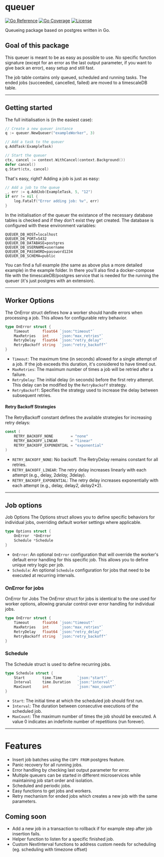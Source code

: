# queuer

[![Go Reference](https://pkg.go.dev/badge/github.com/siherrmann/queuer.svg)](https://pkg.go.dev/github.com/siherrmann/queuer)
[![Go Coverage](https://github.com/siherrmann/queuer/wiki/coverage.svg)](https://raw.githack.com/wiki/siherrmann/queuer/coverage.html)
[![License](https://img.shields.io/badge/License-Apache%202.0-blue.svg)](https://github.com/siherrmann/queuer/blob/master/LICENSE)

Queueing package based on postgres written in Go.

## Goal of this package

This queuer is meant to be as easy as possible to use. No specific function signature (except for an error as the last output parameter, if you want to give back an error), easy setup and still fast.

The job table contains only queued, scheduled and running tasks. The ended jobs (succeeded, cancelled, failed) are moved to a timescaleDB table.

---

## Getting started

The full initialisation is (in the easiest case):

```go
// Create a new queuer instance
q := queuer.NewQueuer("exampleWorker", 3)

// Add a task to the queuer
q.AddTask(ExampleTask)

// Start the queuer
ctx, cancel := context.WithCancel(context.Background())
defer cancel()
q.Start(ctx, cancel)
```

That's easy, right? Adding a job is just as easy:

```go
// Add a job to the queue
_, err := q.AddJob(ExampleTask, 5, "12")
if err != nil {
    log.Fatalf("Error adding job: %v", err)
}
```

In the initialisation of the queuer the existance of the necessary database tables is checked and if they don't exist they get created. The database is configured with these environment variables:

```shell
QUEUER_DB_HOST=localhost
QUEUER_DB_PORT=5432
QUEUER_DB_DATABASE=postgres
QUEUER_DB_USERNAME=username
QUEUER_DB_PASSWORD=password1234
QUEUER_DB_SCHEMA=public
```

You can find a full example (the same as above plus a more detailed example) in the example folder. In there you'll also find a docker-compose file with the timescaleDB/postgres service that is needed for the running the queuer (it's just postgres with an extension).

---

## Worker Options

The OnError struct defines how a worker should handle errors when processing a job. This allows for configurable retry behavior.

```go
type OnError struct {
    Timeout      float64 `json:"timeout"`
    MaxRetries   int     `json:"max_retries"`
    RetryDelay   float64 `json:"retry_delay"`
    RetryBackoff string  `json:"retry_backoff"`
}
```

- `Timeout`: The maximum time (in seconds) allowed for a single attempt of a job. If the job exceeds this duration, it's considered to have timed out.
- `MaxRetries`: The maximum number of times a job will be retried after a failure.
- `RetryDelay`: The initial delay (in seconds) before the first retry attempt. This delay can be modified by the `RetryBackoff` strategy.
- `RetryBackoff`: Specifies the strategy used to increase the delay between subsequent retries.

#### Retry Backoff Strategies

The RetryBackoff constant defines the available strategies for increasing retry delays:

```go
const (
    RETRY_BACKOFF_NONE        = "none"
    RETRY_BACKOFF_LINEAR      = "linear"
    RETRY_BACKOFF_EXPONENTIAL = "exponential"
)
```

- `RETRY_BACKOFF_NONE`: No backoff. The RetryDelay remains constant for all retries.
- `RETRY_BACKOFF_LINEAR`: The retry delay increases linearly with each attempt (e.g., delay, 2*delay, 3*delay).
- `RETRY_BACKOFF_EXPONENTIAL`: The retry delay increases exponentially with each attempt (e.g., delay, delay*2, delay*2*2).

---

## Job options

Job Options
The Options struct allows you to define specific behaviors for individual jobs, overriding default worker settings where applicable.

```go
type Options struct {
    OnError  *OnError
    Schedule *Schedule
}
```

- `OnError`: An optional `OnError` configuration that will override the worker's default error handling for this specific job. This allows you to define unique retry logic per job.
- `Schedule`: An optional `Schedule` configuration for jobs that need to be executed at recurring intervals.

### OnError for jobs

OnError for Jobs
The OnError struct for jobs is identical to the one used for worker options, allowing granular control over error handling for individual jobs.

```go
type OnError struct {
    Timeout      float64 `json:"timeout"`
    MaxRetries   int     `json:"max_retries"`
    RetryDelay   float64 `json:"retry_delay"`
    RetryBackoff string  `json:"retry_backoff"`
}
```

### Schedule

The Schedule struct is used to define recurring jobs.

```go
type Schedule struct {
    Start        time.Time       `json:"start"`
    Interval     time.Duration   `json:"interval"`
    MaxCount     int             `json:"max_count"`
}
```

- `Start`: The initial time at which the scheduled job should first run.
- `Interval`: The duration between consecutive executions of the scheduled job.
- `MaxCount`: The maximum number of times the job should be executed. A value 0 indicates an indefinite number of repetitions (run forever).

---

# Features

- Insert job batches using the `COPY FROM` postgres feature.
- Panic recovery for all running jobs.
- Error handling by checking last output parameter for error.
- Multiple queuers can be started in different microservices while maintaining job start order and isolation.
- Scheduled and periodic jobs.
- Easy functions to get jobs and workers.
- Retry mechanism for ended jobs which creates a new job with the same parameters.

## Coming soon

- Add a new job in a transaction to rollback if for example step after job insertion fails.
- Helper function to listen for a specific finished job.
- Custom NextInterval functions to address custom needs for scheduling (eg. scheduling with timezone offset)

